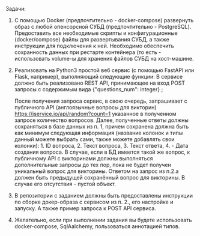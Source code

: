 Задачи:

1. С помощью Docker (предпочтительно - docker-compose) развернуть образ с любой опенсорсной СУБД (предпочтительно -
   PostgreSQL). Предоставить все необходимые скрипты и конфигурационные (docker/compose) файлы для развертывания СУБД, а
   также инструкции для подключения к ней. Необходимо обеспечить сохранность данных при рестарте контейнера (то есть -
   использовать volume-ы для хранения файлов СУБД на хост-машине.


2. Реализовать на Python3 простой веб сервис (с помощью FastAPI или Flask, например), выполняющий следующие функции:
   В сервисе должно быть реализовано REST API, принимающее на вход POST запросы с содержимым вида {"questions_num":
   integer} ;

   После получения запроса сервис, в свою очередь, запрашивает с публичного API (англоязычные вопросы для
   викторин) https://jservice.io/api/random?count=1 указанное в полученном запросе количество вопросов.
   Далее, полученные ответы должны сохраняться в базе данных из п. 1, причем сохранена должна быть как минимум следующая
   информация (название колонок и типы данный можете выбрать сами, также можете добавлять свои колонки): 1. ID вопроса,
   2.
   Текст вопроса, 3. Текст ответа, 4. - Дата создания вопроса. В случае, если в БД имеется такой же вопрос, к публичному
   API с викторинами должны выполняться дополнительные запросы до тех пор, пока не будет получен уникальный вопрос для
   викторины.
   Ответом на запрос из п.2.a должен быть предыдущей сохранённый вопрос для викторины. В случае его отсутствия - пустой
   объект.

3. В репозитории с заданием должны быть предоставлены инструкции по сборке докер-образа с сервисом из п. 2., его
   настройке и запуску. А также пример запроса к POST API сервиса.

4. Желательно, если при выполнении задания вы будете использовать docker-compose, SqlAalchemy, пользоваться аннотацией
   типов.
